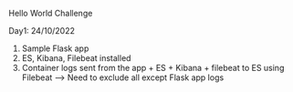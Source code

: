 Hello World Challenge

Day1: 24/10/2022
1. Sample Flask app
2. ES, Kibana, Filebeat installed
3. Container logs sent from the app + ES + Kibana + filebeat to ES using Filebeat --> Need to exclude all except Flask app logs